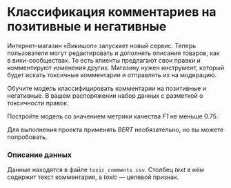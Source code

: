 # Классификация комментариев на позитивные и негативные

Интернет-магазин «Викишоп» запускает новый сервис. Теперь пользователи могут редактировать и дополнять описания товаров, как в вики-сообществах. То есть клиенты предлагают свои правки и комментируют изменения других. Магазину нужен инструмент, который будет искать токсичные комментарии и отправлять их на модерацию. 

Обучите модель классифицировать комментарии на позитивные и негативные. В вашем распоряжении набор данных с разметкой о токсичности правок.

Постройте модель со значением метрики качества *F1* не меньше 0.75. 



Для выполнения проекта применять *BERT* необязательно, но вы можете попробовать.

### Описание данных

Данные находятся в файле `toxic_comments.csv`. Столбец *text* в нём содержит текст комментария, а *toxic* — целевой признак.